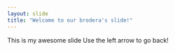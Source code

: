 ```yaml
---
layout: slide
title: "Welcome to our brodera's slide!"
---
```

This is my awesome slide
Use the left arrow to go back!
